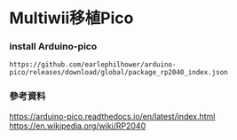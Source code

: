 # Multiwii移植Pico

### install Arduino-pico
```
https://github.com/earlephilhower/arduino-pico/releases/download/global/package_rp2040_index.json
```
### 參考資料
https://arduino-pico.readthedocs.io/en/latest/index.html
https://en.wikipedia.org/wiki/RP2040

